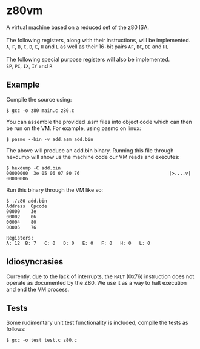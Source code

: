 # z80vm
A virtual machine based on a reduced set of the z80 ISA.</br>
<br/>
The following registers, along with their instructions, will be implemented.<br/>
`A`, `F`, `B`, `C`, `D`, `E`, `H` and `L` as well as their 16-bit pairs `AF`, `BC`, `DE` and `HL`<br/>
</br>
The following special purpose registers will also be implemented.</br>
`SP`, `PC`, `IX`, `IY` and `R` 

## Example
Compile the source using:

```
$ gcc -o z80 main.c z80.c
```

You can assemble the provided .asm files into object code which can then be run on the VM.
For example, using pasmo on linux:

```
$ pasmo --bin -v add.asm add.bin
```

The above will produce an add.bin binary.  Running this file through hexdump will show us the machine code our VM reads and executes:

```
$ hexdump -C add.bin
00000000  3e 05 06 07 80 76                                 |>....v|
00000006 
```

Run this binary through the VM like so:

```
$ ./z80 add.bin
Address  Opcode
00000    3e
00002    06
00004    80
00005    76

Registers:
A: 12  B: 7   C: 0   D: 0   E: 0   F: 0   H: 0   L: 0
```

## Idiosyncrasies
Currently, due to the lack of interrupts, the `HALT` (0x76) instruction does not operate as documented by the Z80.  We use it as a way to halt execution and end the VM process.

## Tests
Some rudimentary unit test functionality is included, compile the tests as follows:

```
$ gcc -o test test.c z80.c
```
